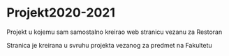 # Projekt2020-2021

Projekt u kojemu sam samostalno kreirao web stranicu vezanu za Restoran

Stranica je kreirana u svruhu projekta vezanog za predmet na Fakultetu
